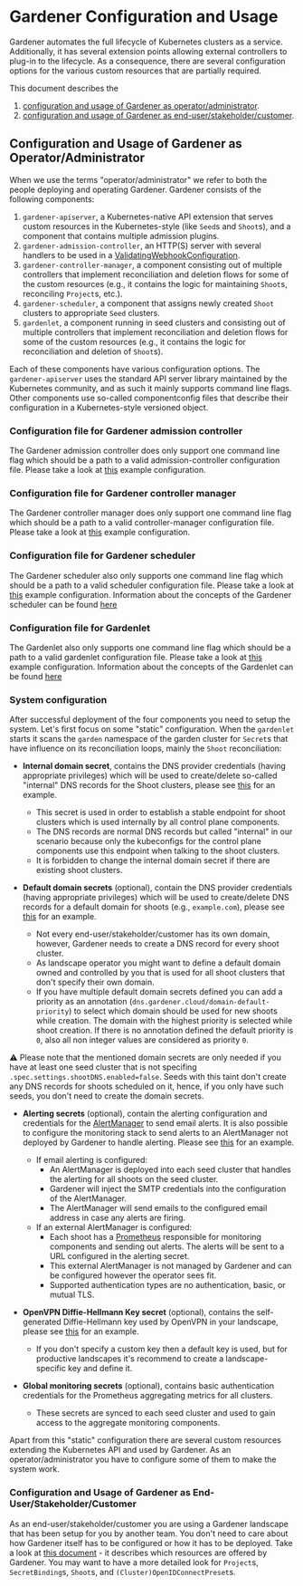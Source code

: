 # Gardener Configuration and Usage

Gardener automates the full lifecycle of Kubernetes clusters as a service.
Additionally, it has several extension points allowing external controllers to plug-in to the lifecycle.
As a consequence, there are several configuration options for the various custom resources that are partially required.

This document describes the

1. [configuration and usage of Gardener as operator/administrator](#configuration-and-usage-of-gardener-as-operatoradministrator).
2. [configuration and usage of Gardener as end-user/stakeholder/customer](#configuration-and-usage-of-gardener-as-end-userstakeholdercustomer).

## Configuration and Usage of Gardener as Operator/Administrator

When we use the terms "operator/administrator" we refer to both the people deploying and operating Gardener.
Gardener consists of the following components:

1. `gardener-apiserver`, a Kubernetes-native API extension that serves custom resources in the Kubernetes-style (like `Seed`s and `Shoot`s), and a component that contains multiple admission plugins.
1. `gardener-admission-controller`, an HTTP(S) server with several handlers to be used in a [ValidatingWebhookConfiguration](../../charts/gardener/controlplane/charts/application/templates/validatingwebhook-admission-controller.yaml).
1. `gardener-controller-manager`, a component consisting out of multiple controllers that implement reconciliation and deletion flows for some of the custom resources (e.g., it contains the logic for maintaining `Shoot`s, reconciling `Project`s, etc.).
1. `gardener-scheduler`, a component that assigns newly created `Shoot` clusters to appropriate `Seed` clusters.
1. `gardenlet`, a component running in seed clusters and consisting out of multiple controllers that implement reconciliation and deletion flows for some of the custom resources (e.g., it contains the logic for reconciliation and deletion of `Shoot`s).

Each of these components have various configuration options.
The `gardener-apiserver` uses the standard API server library maintained by the Kubernetes community, and as such it mainly supports command line flags.
Other components use so-called componentconfig files that describe their configuration in a Kubernetes-style versioned object.

### Configuration file for Gardener admission controller

The Gardener admission controller does only support one command line flag which should be a path to a valid admission-controller configuration file.
Please take a look at [this](../../example/20-componentconfig-gardener-admission-controller.yaml) example configuration.

### Configuration file for Gardener controller manager

The Gardener controller manager does only support one command line flag which should be a path to a valid controller-manager configuration file.
Please take a look at [this](../../example/20-componentconfig-gardener-controller-manager.yaml) example configuration.

### Configuration file for Gardener scheduler

The Gardener scheduler also only supports one command line flag which should be a path to a valid scheduler configuration file.
Please take a look at [this](../../example/20-componentconfig-gardener-scheduler.yaml) example configuration.
Information about the concepts of the Gardener scheduler can be found [here](../concepts/scheduler.md)

### Configuration file for Gardenlet

The Gardenlet also only supports one command line flag which should be a path to a valid gardenlet configuration file.
Please take a look at [this](../../example/20-componentconfig-gardenlet.yaml) example configuration.
Information about the concepts of the Gardenlet can be found [here](../concepts/gardenlet.md)

### System configuration

After successful deployment of the four components you need to setup the system.
Let's first focus on some "static" configuration.
When the `gardenlet` starts it scans the `garden` namespace of the garden cluster for `Secret`s that have influence on its reconciliation loops, mainly the `Shoot` reconciliation:

* **Internal domain secret**, contains the DNS provider credentials (having appropriate privileges) which will be used to create/delete so-called "internal" DNS records for the Shoot clusters, please see [this](../../example/10-secret-internal-domain.yaml) for an example.
  * This secret is used in order to establish a stable endpoint for shoot clusters which is used internally by all control plane components.
  * The DNS records are normal DNS records but called "internal" in our scenario because only the kubeconfigs for the control plane components use this endpoint when talking to the shoot clusters.
  * It is forbidden to change the internal domain secret if there are existing shoot clusters.

* **Default domain secrets** (optional), contain the DNS provider credentials (having appropriate privileges) which will be used to create/delete DNS records for a default domain for shoots (e.g., `example.com`), please see [this](../../example/10-secret-default-domain.yaml) for an example.
  * Not every end-user/stakeholder/customer has its own domain, however, Gardener needs to create a DNS record for every shoot cluster.
  * As landscape operator you might want to define a default domain owned and controlled by you that is used for all shoot clusters that don't specify their own domain.
  * If you have multiple default domain secrets defined you can add a priority as an annotation (`dns.gardener.cloud/domain-default-priority`) to select which domain should be used for new shoots while creation. The domain with the highest priority is selected while shoot creation. If there is no annotation defined the default priority is `0`, also all non integer values are considered as priority `0`.

:warning: Please note that the mentioned domain secrets are only needed if you have at least one seed cluster that is not specifing `.spec.settings.shootDNS.enabled=false`.
Seeds with this taint don't create any DNS records for shoots scheduled on it, hence, if you only have such seeds, you don't need to create the domain secrets.

* **Alerting secrets** (optional), contain the alerting configuration and credentials for the [AlertManager](https://prometheus.io/docs/alerting/alertmanager/) to send email alerts. It is also possible to configure the monitoring stack to send alerts to an AlertManager not deployed by Gardener to handle alerting. Please see [this](../../example/10-secret-alerting.yaml) for an example.
  * If email alerting is configured:
    * An AlertManager is deployed into each seed cluster that handles the alerting for all shoots on the seed cluster.
    * Gardener will inject the SMTP credentials into the configuration of the AlertManager.
    * The AlertManager will send emails to the configured email address in case any alerts are firing.
  * If an external AlertManager is configured:
    * Each shoot has a [Prometheus](https://prometheus.io/docs/introduction/overview/) responsible for monitoring components and sending out alerts. The alerts will be sent to a URL configured in the alerting secret.
    * This external AlertManager is not managed by Gardener and can be configured however the operator sees fit.
    * Supported authentication types are no authentication, basic, or mutual TLS.

* **OpenVPN Diffie-Hellmann Key secret** (optional), contains the self-generated Diffie-Hellmann key used by OpenVPN in your landscape, please see [this](../../example/10-secret-openvpn-diffie-hellman.yaml) for an example.
  * If you don't specify a custom key then a default key is used, but for productive landscapes it's recommend to create a landscape-specific key and define it.

* **Global monitoring secrets** (optional), contains basic authentication credentials for the Prometheus aggregating metrics for all clusters.
  * These secrets are synced to each seed cluster and used to gain access to the aggregate monitoring components.

Apart from this "static" configuration there are several custom resources extending the Kubernetes API and used by Gardener.
As an operator/administrator you have to configure some of them to make the system work.

### Configuration and Usage of Gardener as End-User/Stakeholder/Customer

As an end-user/stakeholder/customer you are using a Gardener landscape that has been setup for you by another team.
You don't need to care about how Gardener itself has to be configured or how it has to be deployed.
Take a look at [this document](../concepts/apiserver.md) - it describes which resources are offered by Gardener.
You may want to have a more detailed look for `Project`s, `SecretBinding`s, `Shoot`s, and `(Cluster)OpenIDConnectPreset`s.
